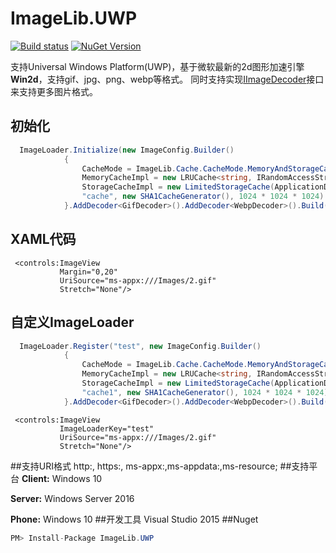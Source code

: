 # ImageLib.UWP

[![Build status](https://ci.appveyor.com/api/projects/status/4oox3d156y9n6efp?svg=true)](https://ci.appveyor.com/project/rsuter/mytoolkit)
[![NuGet Version](https://img.shields.io/nuget/v/imagelib.uwp.svg?style=flat)](https://www.nuget.org/packages?q=imagelib.uwp) 


  支持Universal Windows Platform(UWP)，基于微软最新的2d图形加速引擎**Win2d**，支持gif、jpg、png、webp等格式。
  同时支持实现[IImageDecoder](https://github.com/chenrensong/ImageLib.UWP/blob/master/ImageLib/IO/IImageDecoder.cs)接口来支持更多图片格式。
 
## 初始化
``` c#
  ImageLoader.Initialize(new ImageConfig.Builder()
            {
                CacheMode = ImageLib.Cache.CacheMode.MemoryAndStorageCache,
                MemoryCacheImpl = new LRUCache<string, IRandomAccessStream>(),
                StorageCacheImpl = new LimitedStorageCache(ApplicationData.Current.LocalCacheFolder,
                "cache", new SHA1CacheGenerator(), 1024 * 1024 * 1024)
            }.AddDecoder<GifDecoder>().AddDecoder<WebpDecoder>().Build(), false);
```
## XAML代码
``` xaml
 <controls:ImageView 
           Margin="0,20"
           UriSource="ms-appx:///Images/2.gif"
           Stretch="None"/>
```
## 自定义ImageLoader
``` c#
  ImageLoader.Register("test", new ImageConfig.Builder()
            {
                CacheMode = ImageLib.Cache.CacheMode.MemoryAndStorageCache,
                MemoryCacheImpl = new LRUCache<string, IRandomAccessStream>(),
                StorageCacheImpl = new LimitedStorageCache(ApplicationData.Current.LocalFolder,
                "cache1", new SHA1CacheGenerator(), 1024 * 1024 * 1024)
            }.AddDecoder<GifDecoder>().AddDecoder<WebpDecoder>().Build());
```
``` xaml
 <controls:ImageView 
           ImageLoaderKey="test"
           UriSource="ms-appx:///Images/2.gif"
           Stretch="None"/>
```
##支持URI格式
  http:, https:, ms-appx:,ms-appdata:,ms-resource;
##支持平台
  **Client:** Windows 10
  
  **Server:** Windows Server 2016 
  
  **Phone:**  Windows 10 
##开发工具
  Visual Studio 2015 
##Nuget
``` c#
PM> Install-Package ImageLib.UWP
```

